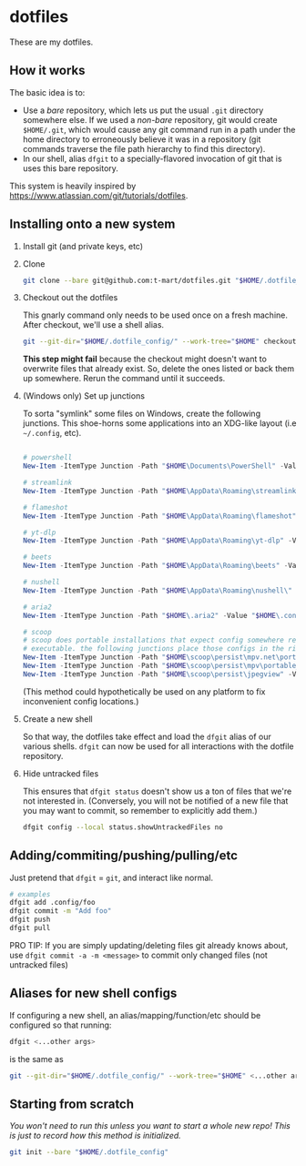 # dotfiles

These are my dotfiles.

## How it works

The basic idea is to:

- Use a *bare* repository, which lets us put the usual `.git` directory somewhere else. If we used a
  *non-bare* repository, git would create `$HOME/.git`, which would cause any git command run in a
  path under the home directory to erroneously believe it was in a repository (git commands traverse
  the file path hierarchy to find this directory).
- In our shell, alias `dfgit` to a specially-flavored invocation of git that is uses this bare
  repository.

This system is heavily inspired by <https://www.atlassian.com/git/tutorials/dotfiles>.

## Installing onto a new system

1. Install git (and private keys, etc)

2. Clone

    ```sh
    git clone --bare git@github.com:t-mart/dotfiles.git "$HOME/.dotfile_config"
    ```

3. Checkout out the dotfiles

    This gnarly command only needs to be used once on a fresh machine. After checkout, we'll use a
    shell alias.

    ```sh
    git --git-dir="$HOME/.dotfile_config/" --work-tree="$HOME" checkout
    ```

    **This step might fail** because the checkout might doesn't want to overwrite files that already
    exist. So, delete the ones listed or back them up somewhere. Rerun the command until it
    succeeds.

4. (Windows only) Set up junctions

    To sorta "symlink" some files on Windows, create the following junctions. This shoe-horns some
    applications into an XDG-like layout (i.e `~/.config`, etc).

    ```powershell

    # powershell
    New-Item -ItemType Junction -Path "$HOME\Documents\PowerShell" -Value "$HOME\.config\powershell\"

    # streamlink
    New-Item -ItemType Junction -Path "$HOME\AppData\Roaming\streamlink" -Value "$HOME\.config\streamlink\"

    # flameshot
    New-Item -ItemType Junction -Path "$HOME\AppData\Roaming\flameshot" -Value "$HOME\.config\flameshot\"

    # yt-dlp
    New-Item -ItemType Junction -Path "$HOME\AppData\Roaming\yt-dlp" -Value "$HOME\.config\yt-dlp\"

    # beets
    New-Item -ItemType Junction -Path "$HOME\AppData\Roaming\beets" -Value "$HOME\.config\beets\"

    # nushell
    New-Item -ItemType Junction -Path "$HOME\AppData\Roaming\nushell\" -Value "$HOME\.config\nushell\"

    # aria2
    New-Item -ItemType Junction -Path "$HOME\.aria2" -Value "$HOME\.config\aria2\"

    # scoop
    # scoop does portable installations that expect config somewhere relative to the
    # executable. the following junctions place those configs in the right scoop location
    New-Item -ItemType Junction -Path "$HOME\scoop\persist\mpv.net\portable_config" -Value "$HOME\.config\mpv.net\"
    New-Item -ItemType Junction -Path "$HOME\scoop\persist\mpv\portable_config" -Value "$HOME\.config\mpv\"
    New-Item -ItemType Junction -Path "$HOME\scoop\persist\jpegview" -Value "$HOME\.config\jpegview\"
    ```

    (This method could hypothetically be used on any platform to fix inconvenient config locations.)

5. Create a new shell

    So that way, the dotfiles take effect and load the `dfgit` alias of our various shells. `dfgit`
    can now be used for all interactions with the dotfile repository.

6. Hide untracked files

    This ensures that `dfgit status` doesn't show us a ton of files that we're not interested in.
    (Conversely, you will not be notified of a new file that you may want to commit, so remember
    to explicitly add them.)

    ```sh
    dfgit config --local status.showUntrackedFiles no
    ```

## Adding/commiting/pushing/pulling/etc

Just pretend that `dfgit` = `git`, and interact like normal.

```sh
# examples
dfgit add .config/foo
dfgit commit -m "Add foo"
dfgit push
dfgit pull
```

PRO TIP: If you are simply updating/deleting files git already knows about, use
`dfgit commit -a -m <message>` to commit only changed files (not untracked files)

## Aliases for new shell configs

If configuring a new shell, an alias/mapping/function/etc should be configured so that running:

```sh
dfgit <...other args>
```

is the same as

```sh
git --git-dir="$HOME/.dotfile_config/" --work-tree="$HOME" <...other args>
```

## Starting from scratch

*You won't need to run this unless you want to start a whole new repo! This is just to record how
this method is initialized.*

```sh
git init --bare "$HOME/.dotfile_config"
```
